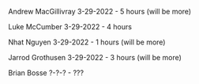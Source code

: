 Andrew MacGillivray
3-29-2022 - 5 hours (will be more) 

Luke McCumber
3-29-2022 - 4 hours 

Nhat Nguyen
3-29-2022 - 1 hours (will be more)

Jarrod Grothusen
3-29-2022 - 3 hours (will be more)  

Brian Bosse
?-?-? - ???
